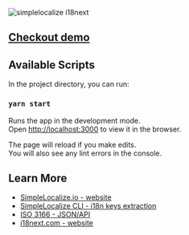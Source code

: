 ![simplelocalize i18next](https://i.imgur.com/GArmdQL.png)

## [Checkout demo](https://i18next.simplelocalize.io)

## Available Scripts

In the project directory, you can run:

### `yarn start`

Runs the app in the development mode.<br />
Open [http://localhost:3000](http://localhost:3000) to view it in the browser.

The page will reload if you make edits.<br />
You will also see any lint errors in the console.

## Learn More

- [SimpleLocalize.io - website](https://simplelocalize.io)
- [SimpleLocalize CLI - i18n keys extraction](https://github.com/simplelocalize/simplelocalize-cli)
- [ISO 3166 - JSON/API](https://github.com/simplelocalize/iso-3166)
- [i18next.com - website](https://www.i18next.com)
